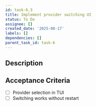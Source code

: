 ```yaml
---
id: task-6.3
title: Implement provider switching UI
status: To Do
assignee: []
created_date: '2025-08-17'
labels: []
dependencies: []
parent_task_id: task-6
---
```


## Description

## Acceptance Criteria

- [ ] Provider selection in TUI
- [ ] Switching works without restart
